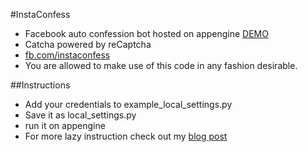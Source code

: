 #InstaConfess

+ Facebook auto confession bot hosted on appengine [DEMO](http://instaconfession.appspot.com)
+ Catcha powered by reCaptcha
+ [fb.com/instaconfess](http://fb.com/instaconfess)
+ You are allowed to make use of this code in any fashion desirable.

##Instructions
+ Add your credentials to example_local_settings.py
+ Save it as local_settings.py
+ run it on appengine
+ For more lazy instruction check out my [blog post](http://sauravtom.github.io/instaconfess/)

